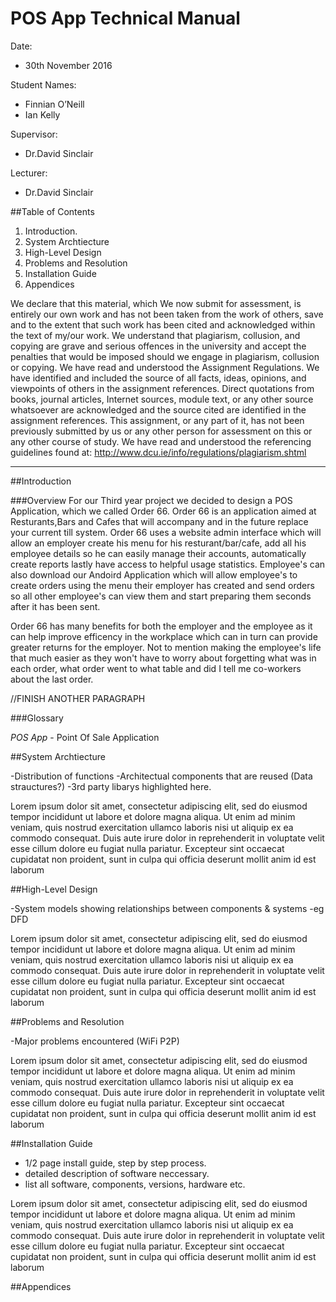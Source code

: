 # POS App Technical Manual

Date:               
* 30th November 2016
 
Student Names:      
* Finnian O’Neill 
* Ian Kelly

Supervisor:           
* Dr.David Sinclair

Lecturer:           
* Dr.David Sinclair

##Table of Contents             
1. Introduction. 
2. System Archtiecture 
3. High-Level Design 
4. Problems and Resolution
5. Installation Guide
6. Appendices

We declare that this material, which We now submit for assessment, is entirely our own work and has not been taken from the work of others, save and to the extent that such work has been cited and acknowledged within the text of my/our work. We understand that plagiarism, collusion, and copying are grave and serious offences in the university and accept the penalties that would be imposed should we engage in plagiarism, collusion or copying. We have read and understood the Assignment Regulations. We have identified and included the source of all facts, ideas, opinions, and viewpoints of others in the assignment references. Direct quotations from books, journal articles, Internet sources, module text, or any other source whatsoever are acknowledged and the source cited are identified in the assignment references. This assignment, or any part of it, has not been previously submitted by us or any other person for assessment on this or any other course of study. We have read and understood the referencing guidelines found at: http://www.dcu.ie/info/regulations/plagiarism.shtml 

-------------------------------------------------------------------------------

##Introduction

###Overview
For our Third year project we decided to design a POS Application, which we called Order 66. Order 66 is an application aimed at Resturants,Bars and Cafes that will accompany and in the future replace your current till system. Order 66 uses a website admin interface which will allow an employer create his menu for his resturant/bar/cafe, add all his employee details so he can easily manage their accounts, automatically create reports lastly have access to helpful usage statistics. Employee's can also download our Andoird Application which will allow employee's to create orders using the menu their employer has created and send orders so all other employee's can view them and start preparing them seconds after it has been sent.

Order 66 has many benefits for both the employer and the employee as it can help improve efficency in the workplace which can in turn can provide greater returns for the employer. Not to mention making the employee's life that much easier as they won't have to worry about forgetting what was in each order, what order went to what table and did I tell me co-workers about the last order. 

//FINISH ANOTHER PARAGRAPH

###Glossary

*POS App* - Point Of Sale Application


##System Archtiecture

-Distribution of functions
-Architectual components that are reused (Data strauctures?)
-3rd party libarys highlighted here.

Lorem ipsum dolor sit amet, consectetur adipiscing elit, sed do eiusmod tempor incididunt ut labore et dolore magna aliqua. Ut enim ad minim veniam, quis nostrud exercitation ullamco laboris nisi ut aliquip ex ea commodo consequat. Duis aute irure dolor in reprehenderit in voluptate velit esse cillum dolore eu fugiat nulla pariatur. Excepteur sint occaecat cupidatat non proident, sunt in culpa qui officia deserunt mollit anim id est laborum

##High-Level Design

-System models showing relationships between components & systems
-eg DFD

Lorem ipsum dolor sit amet, consectetur adipiscing elit, sed do eiusmod tempor incididunt ut labore et dolore magna aliqua. Ut enim ad minim veniam, quis nostrud exercitation ullamco laboris nisi ut aliquip ex ea commodo consequat. Duis aute irure dolor in reprehenderit in voluptate velit esse cillum dolore eu fugiat nulla pariatur. Excepteur sint occaecat cupidatat non proident, sunt in culpa qui officia deserunt mollit anim id est laborum

##Problems and Resolution

-Major problems encountered (WiFi P2P)

Lorem ipsum dolor sit amet, consectetur adipiscing elit, sed do eiusmod tempor incididunt ut labore et dolore magna aliqua. Ut enim ad minim veniam, quis nostrud exercitation ullamco laboris nisi ut aliquip ex ea commodo consequat. Duis aute irure dolor in reprehenderit in voluptate velit esse cillum dolore eu fugiat nulla pariatur. Excepteur sint occaecat cupidatat non proident, sunt in culpa qui officia deserunt mollit anim id est laborum

##Installation Guide

- 1/2 page install guide, step by step process.
- detailed description of software neccessary.
- list all software, components, versions, hardware etc.

Lorem ipsum dolor sit amet, consectetur adipiscing elit, sed do eiusmod tempor incididunt ut labore et dolore magna aliqua. Ut enim ad minim veniam, quis nostrud exercitation ullamco laboris nisi ut aliquip ex ea commodo consequat. Duis aute irure dolor in reprehenderit in voluptate velit esse cillum dolore eu fugiat nulla pariatur. Excepteur sint occaecat cupidatat non proident, sunt in culpa qui officia deserunt mollit anim id est laborum

##Appendices